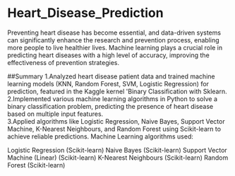 # Heart_Disease_Prediction

Preventing heart disease has become essential, and data-driven systems can significantly enhance the research and prevention process, enabling more people to live healthier lives. Machine learning plays a crucial role in predicting heart diseases with a high level of accuracy, improving the effectiveness of prevention strategies.

##Summary 
1.Analyzed heart disease patient data and trained machine learning models (KNN, Random Forest, SVM, Logistic Regression) for prediction, featured in the Kaggle kernel 'Binary Classification with Sklearn.
2.Implemented various machine learning algorithms in Python to solve a binary classification problem, predicting the presence of heart disease based on multiple input features.  
3.Applied algorithms like Logistic Regression, Naive Bayes, Support Vector Machine, K-Nearest Neighbours, and Random Forest using Scikit-learn to achieve reliable predictions.
Machine Learning algorithms used:

Logistic Regression (Scikit-learn)
Naive Bayes (Scikit-learn)
Support Vector Machine (Linear) (Scikit-learn)
K-Nearest Neighbours (Scikit-learn)
Random Forest (Scikit-learn)
